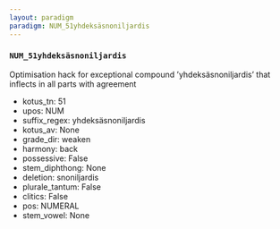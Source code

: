```yaml
---
layout: paradigm
paradigm: NUM_51yhdeksäsnoniljardis
---
```

### ` NUM_51yhdeksäsnoniljardis `

Optimisation hack for exceptional compound ’yhdeksäsnoniljardis’ that inflects in all parts with agreement
* kotus_tn: 51
* upos: NUM
* suffix_regex: yhdeksäsnoniljardis
* kotus_av: None
* grade_dir: weaken
* harmony: back
* possessive: False
* stem_diphthong: None
* deletion: snoniljardis
* plurale_tantum: False
* clitics: False
* pos: NUMERAL
* stem_vowel: None
